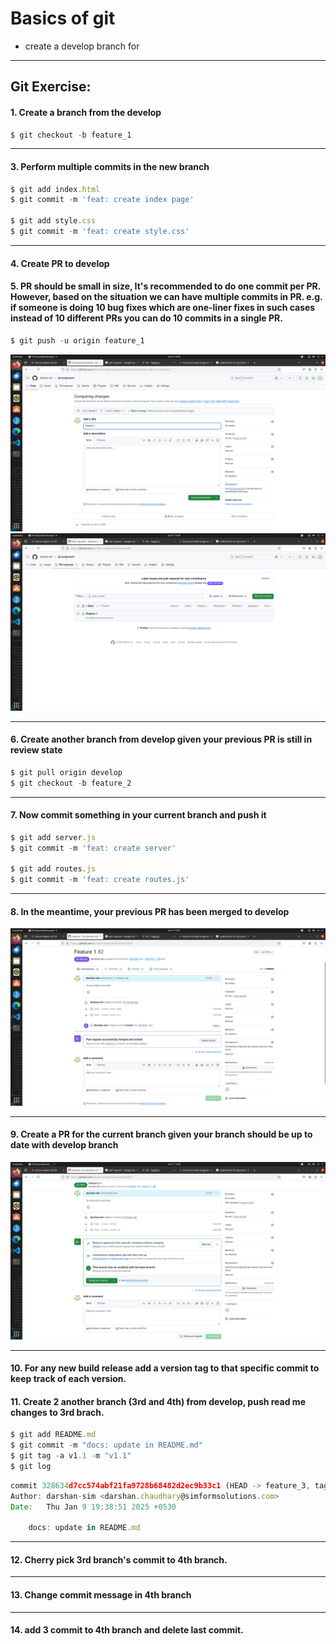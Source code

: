 # Basics of git
 - create a develop branch for
  
---
## Git Exercise:

#### 1. Create a branch from the develop
```js
$ git checkout -b feature_1
```
---
#### 3. Perform multiple commits in the new branch
```js
$ git add index.html
$ git commit -m 'feat: create index page'

$ git add style.css
$ git commit -m 'feat: create style.css'
```
---

#### 4. Create PR to develop
#### 5. PR should be small in size, It's recommended to do one commit per PR. However, based on the situation we can have multiple commits in PR. e.g. if someone is doing 10 bug fixes which are one-liner fixes in such cases instead of 10 different PRs you can do 10 commits in a single PR. 
```js
$ git push -u origin feature_1
```
<img src="./img/pull-request-from-feature_1-develop.png">
<img src="./img/pull-request-from-feature_1-develop-confirmed.png">


---
#### 6. Create another branch from develop given your previous PR is still in review state 

```js
$ git pull origin develop
$ git checkout -b feature_2

```

---

#### 7. Now commit something in your current branch and push it
```js 
$ git add server.js
$ git commit -m 'feat: create server'

$ git add routes.js
$ git commit -m 'feat: create routes.js'
```
---
#### 8. In the meantime, your previous PR has been merged to develop

<img src="./img/merge-feature_1-to-develop.png">

---

#### 9. Create a PR for the current branch given your branch should be up to date with develop branch

<img src="./img/pull-request-feature-2-to-develop.png">

---
#### 10. For any new build release add a version tag to that specific commit to keep track of each version.
#### 11. Create 2 another branch (3rd and 4th) from develop, push read me changes to 3rd brach.

```js
$ git add README.md
$ git commit -m "docs: update in README.md"
$ git tag -a v1.1 -m "v1.1"
$ git log
```
```js
commit 328634d7cc574abf21fa9728b68482d2ec9b33c1 (HEAD -> feature_3, tag: v1.1)
Author: darshan-sim <darshan.chaudhary@simformsolutions.com>
Date:   Thu Jan 9 19:38:51 2025 +0530

    docs: update in README.md

```


---
#### 12. Cherry pick 3rd branch's commit to 4th branch. 


---
#### 13. Change commit message in 4th branch


---
#### 14. add 3 commit to 4th branch and delete last commit.


